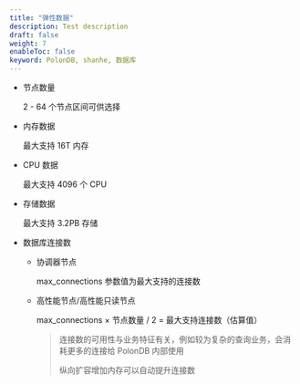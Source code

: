 ```yaml
---
title: "弹性数据"
description: Test description
draft: false
weight: 7
enableToc: false
keyword: PolonDB, shanhe, 数据库
---
```


* 节点数量

  2 - 64 个节点区间可供选择

* 内存数据

  最大支持 16T 内存

* CPU 数据

  最大支持 4096 个 CPU

* 存储数据

  最大支持 3.2PB 存储

* 数据库连接数

  - 协调器节点

     max_connections 参数值为最大支持的连接数

  - 高性能节点/高性能只读节点

     max_connections × 节点数量 / 2 = 最大支持连接数（估算值）

     > 连接数的可用性与业务特征有关，例如较为复杂的查询业务，会消耗更多的连接给 PolonDB 内部使用
     >
     > 纵向扩容增加内存可以自动提升连接数



